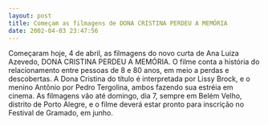 ```yaml
---
layout: post
title: Começam as filmagens de DONA CRISTINA PERDEU A MEMÓRIA
date: 2002-04-03 23:47:56
---
```

Começaram hoje, 4 de abril, as filmagens do novo curta de Ana Luiza Azevedo, DONA CRISTINA PERDEU A MEMÓRIA. O filme conta a história do relacionamento entre pessoas de 8 e 80 anos, em meio a perdas e descobertas. A Dona Cristina do título é interpretada por Lissy Brock, e o menino Antônio por Pedro Tergolina, ambos fazendo sua estréia em cinema. As filmagens vão até domingo, dia 7, sempre em Belém Velho, distrito de Porto Alegre, e o filme deverá estar pronto para inscrição no Festival de Gramado, em junho.